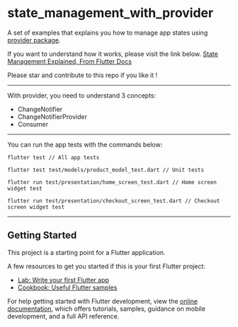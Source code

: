 # state_management_with_provider

A set of examples that explains you how to manage app states using [provider package](https://pub.dev/packages/provider).

If you want to understand how it works, please visit the link below.
[State Management Explained, From Flutter Docs](https://docs.flutter.dev/development/data-and-backend/state-mgmt/simple)

Please star and contribute to this repo if you like it !

---

With provider, you need to understand 3 concepts:

  - ChangeNotifier
  - ChangeNotifierProvider
  - Consumer

---

You can run the app tests with the commands below:

`flutter test // All app tests`

`flutter test test/models/product_model_test.dart // Unit tests`

`flutter run test/presentation/home_screen_test.dart // Home screen widget test`

`flutter run test/presentation/checkout_screen_test.dart // Checkout screen widget test`

---

## Getting Started

This project is a starting point for a Flutter application.

A few resources to get you started if this is your first Flutter project:

- [Lab: Write your first Flutter app](https://docs.flutter.dev/get-started/codelab)
- [Cookbook: Useful Flutter samples](https://docs.flutter.dev/cookbook)

For help getting started with Flutter development, view the
[online documentation](https://docs.flutter.dev/), which offers tutorials,
samples, guidance on mobile development, and a full API reference.
